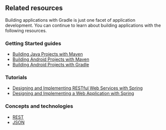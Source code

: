 ## Related resources

Building applications with Gradle is just one facet of application development. You can continue to learn about building applications with the following resources.

### Getting Started guides

* [Building Java Projects with Maven][gs-maven]
* [Building Android Projects with Maven][gs-maven-android]
* [Building Android Projects with Gradle][gs-gradle-android]

[gs-maven]: /guides/gs/maven/
[gs-maven-android]: /guides/gs/maven-android/
[gs-gradle-android]: /guides/gs/gradle-android/

### Tutorials

* [Designing and Implementing RESTful Web Services with Spring][tut-rest]
* [Designing and Implementing a Web Application with Spring][tut-web]

[tut-rest]: /guides/tutorials/rest
[tut-web]: /guides/tutorials/web

### Concepts and technologies

* [REST][u-rest]
* [JSON][u-json]

[u-rest]: /understanding/REST
[u-json]: /understanding/JSON
